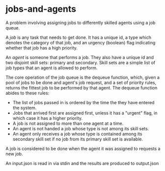 # jobs-and-agents

A problem involving assigning jobs to differently skilled agents using a job queue.

A _job_ is any task that needs to get done. It has a unique id, a type which denotes the category of that job, and an urgency (boolean) flag indicating whether that job has a high priority.

An _agent_ is someone that performs a job. They also have a unique id and two disjoint skill sets: primary and secondary. Skill sets are a simple list of job types that an agent is allowed to perform.

The core operation of the job queue is the dequeue function, which, given a pool of jobs to be done and agent's job request, and a set of priority rules, returns the fittest job to be performed by that agent. The dequeue function abides to these rules:

- The list of jobs passed in is ordered by the time the they have entered the system.
- Jobs that arrived first are assigned first, unless it has a "urgent" flag, in which case it has a higher priority.
- A job is not assigned to more than one agent at a time.
- An agent is not handed a job whose type is not among its skill sets.
- An agent only receives a job whose type is contained among its secondary skill set if no job from its primary skill set is available.

A job is considered to be done when the agent it was assigned to requests a new job.

An input.json is read in via stdin and the results are produced to output.json
